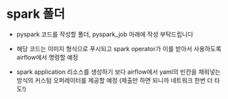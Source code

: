 # spark 폴더

- pyspark 코드를 작성할 폴더, pyspark_job 아래에 작성 부탁드립니다

- 해당 코드는 이미지 형식으로 푸시되고 spark operator가 이를 받아서 사용하도록 airflow에서 명령할 예정

- spark application 리소스를 생성하기 보다 airflow에서 yaml의 빈칸을 채워넣는 방식의 커스텀 오퍼레이터를 제공할 예정 (제출만 하면 되니까 네트워크 한번 더 타도!)
